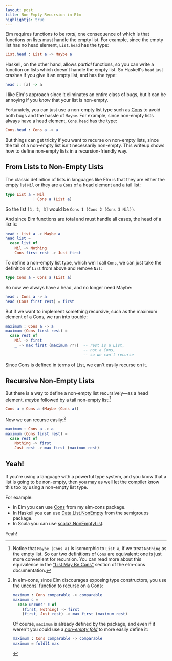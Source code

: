 ```yaml
---
layout: post
title: Non-Empty Recursion in Elm
highlightjs: true
---
```


Elm requires functions to be *total*, one consequence of which is that functions on lists must handle the empty list. For example, since the empty list has no head element, `List.head` has the type:

```elm
List.head : List a -> Maybe a
```

Haskell, on the other hand, allows *partial* functions, so you can write a function on lists which doesn't handle the empty list. So Haskell's `head` just crashes if you give it an empty list, and has the type:

```haskell
head :: [a] -> a
```

I like Elm's approach since it eliminates an entire class of bugs, but it can be annoying if you *know* that your list is non-empty.

Fortunately, you can just use a non-empty list type such as [Cons](http://package.elm-lang.org/packages/hrldcpr/elm-cons/latest/Cons) to avoid both bugs and the hassle of `Maybe`. For example, since non-empty lists always have a head element, `Cons.head` has the type:

```elm
Cons.head : Cons a -> a
```

But things can get tricky if you want to recurse on non-empty lists, since the tail of a non-empty list isn't necessarily non-empty. This writeup shows how to define non-empty lists in a recursion-friendly way.


## From Lists to Non-Empty Lists

The classic definition of lists in languages like Elm is that they are either the empty list `Nil` or they are a `Cons` of a head element and a tail list:

```elm
type List a = Nil
            | Cons a (List a)
```

So the list `[1, 2, 3]` would be `Cons 1 (Cons 2 (Cons 3 Nil))`.

And since Elm functions are total and must handle all cases, the head of a list is:

```elm
head : List a -> Maybe a
head list =
  case list of
    Nil -> Nothing
    Cons first rest -> Just first
```

To define a non-empty list type, which we'll call `Cons`, we can just take the definition of `List` from above and remove `Nil`:

```elm
type Cons a = Cons a (List a)
```

So now we always have a head, and no longer need Maybe:

```elm
head : Cons a -> a
head (Cons first rest) = first
```

But if we want to implement something recursive, such as the maximum element of a Cons, we run into trouble:

```elm
maximum : Cons a -> a
maximum (Cons first rest) =
  case rest of
    Nil -> first
    _ -> max first (maximum ???)  -- rest is a List,
                                  -- not a Cons,
                                  -- so we can't recurse
```

Since Cons is defined in terms of List, we can't easily recurse on it.


## Recursive Non-Empty Lists

But there is a way to define a non-empty list recursively—as a head element, *maybe* followed by a tail non-empty list:[^1]

```elm
Cons a = Cons a (Maybe (Cons a))
```

Now we can recurse easily:[^2]

```elm
maximum : Cons a -> a
maximum (Cons first rest) =
  case rest of
    Nothing -> first
    Just rest -> max first (maximum rest)
```


## Yeah!

If you're using a language with a powerful type system, and you know that a list is going to be non-empty, then you may as well let the compiler know this too by using a non-empty list type.

For example:

- In Elm you can use [Cons](http://package.elm-lang.org/packages/hrldcpr/elm-cons/latest/Cons) from my elm-cons package.
- In Haskell you can use [Data.List.NonEmpty](http://hackage.haskell.org/package/semigroups) from the semigroups package.
- In Scala you can use [scalaz.NonEmptyList](https://oss.sonatype.org/service/local/repositories/releases/archive/org/scalaz/scalaz_2.11/7.2.4/scalaz_2.11-7.2.4-javadoc.jar/!/index.html#scalaz.NonEmptyList).

Yeah!


[^1]: Notice that `Maybe (Cons a)` is isomorphic to `List a`, if we treat `Nothing` as the empty list. So our two definitions of `Cons` are equivalent; one is just more convenient for recursion. You can read more about this equivalence in the ["List May Be Cons"](http://package.elm-lang.org/packages/hrldcpr/elm-cons/latest/Cons#list-may-be-cons) section of the elm-cons documentation.


[^2]:
    In elm-cons, since Elm discourages exposing type constructors, you use the [uncons'](http://package.elm-lang.org/packages/hrldcpr/elm-cons/latest/Cons#uncons') function to recurse on a Cons:

    ```elm
    maximum : Cons comparable -> comparable
    maximum c =
      case uncons' c of
        (first, Nothing) -> first
        (first, Just rest) -> max first (maximum rest)
    ```

    Of course, `maximum` is already defined by the package, and even if it weren't you could use a [*non-empty fold*](http://package.elm-lang.org/packages/hrldcpr/elm-cons/latest/Cons#convenient-folding) to more easily define it:

    ```elm
    maximum : Cons comparable -> comparable
    maximum = foldl1 max
    ```
